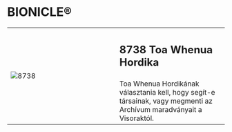 # BIONICLE®

<table>
<tr>
<td rowspan="2" width="50%"><img alt="8738" src="https://www.lego.com/cdn/cs/catalog/assets/bltb1bba40cb0abed19/1/8738_box_in.png"></td>
<td><h2>8738 Toa Whenua Hordika</h2></td>
</tr>
<tr>
<td>Toa Whenua Hordikának választania kell, hogy segít-e társainak, vagy megmenti az Archívum maradványait a Visoraktól.</td>
</tr>
</table>
